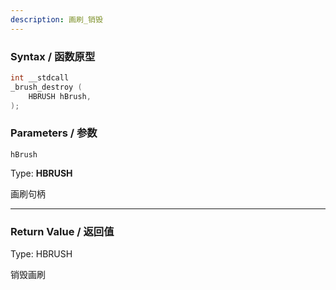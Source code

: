 ```yaml
---
description: 画刷_销毁
---
```


### Syntax / 函数原型

```C++
int __stdcall 
_brush_destroy (
    HBRUSH hBrush,
);
```


### Parameters / 参数

`hBrush`

Type: **HBRUSH**

画刷句柄

---

### Return Value / 返回值

Type: HBRUSH

销毁画刷
